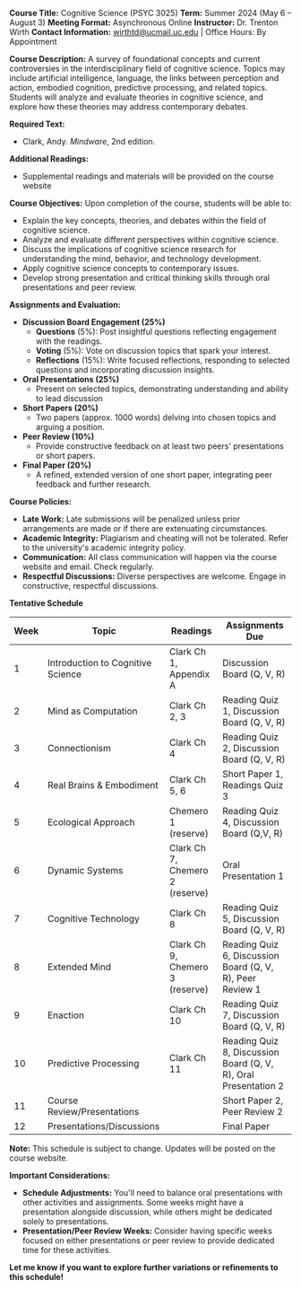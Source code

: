 **Course Title:** Cognitive Science (PSYC 3025)
**Term:** Summer 2024 (May 6 – August 3)
**Meeting Format:** Asynchronous Online 
**Instructor:** Dr. Trenton Wirth
**Contact Information:** wirthtd@ucmail.uc.edu | Office Hours: By Appointment

**Course Description:**
A survey of foundational concepts and current controversies in the interdisciplinary field of cognitive science. Topics may include artificial intelligence, language, the links between perception and action, embodied cognition, predictive processing, and related topics. Students will analyze and evaluate theories in cognitive science, and explore how these theories may address contemporary debates.

**Required Text:**
* Clark, Andy. *Mindware*, 2nd edition.

**Additional Readings:**
* Supplemental readings and materials will be provided on the course website

**Course Objectives:**
Upon completion of the course, students will be able to:

* Explain the key concepts, theories, and debates within the field of cognitive science.
* Analyze and evaluate different perspectives within cognitive science.
* Discuss the implications of cognitive science research for understanding the mind, behavior, and technology development.
* Apply cognitive science concepts to contemporary issues.
* Develop strong presentation and critical thinking skills through oral presentations and peer review.

**Assignments and Evaluation:**

* **Discussion Board Engagement (25%)**
    * **Questions** (5%): Post insightful questions reflecting engagement with the readings.
    * **Voting** (5%):  Vote on discussion topics that spark your interest.
    * **Reflections** (15%): Write focused reflections, responding to selected questions and incorporating discussion insights.
* **Oral Presentations (25%)**  
    *  Present on selected  topics, demonstrating understanding and ability to lead discussion
* **Short Papers (20%)**  
    *  Two papers (approx. 1000 words) delving into chosen topics and arguing a position. 
* **Peer Review (10%)** 
    * Provide constructive feedback on at least two peers' presentations or short papers.
* **Final Paper (20%)**  
    * A refined, extended version of one short paper, integrating peer feedback and further research.

**Course Policies:**

* **Late Work:** Late submissions will be penalized unless prior arrangements are made or if there are extenuating circumstances. 
* **Academic Integrity:** Plagiarism and cheating will not be tolerated. Refer to the university's academic integrity policy.
* **Communication:** All class communication will happen via the course website and email. Check regularly.
* **Respectful Discussions:**  Diverse perspectives are welcome.  Engage in constructive, respectful discussions.

**Tentative Schedule**

| Week | Topic                              | Readings                                              | Assignments Due                              |
|------|------------------------------------|-------------------------------------------------------|----------------------------------------------|
| 1    | Introduction to Cognitive Science  | Clark Ch 1, Appendix A                                | Discussion Board (Q, V, R)                   |
| 2    | Mind as Computation                | Clark Ch 2, 3                                         | Reading Quiz 1, Discussion Board (Q, V, R)   |
| 3    | Connectionism                      | Clark Ch 4                                            | Reading Quiz 2, Discussion Board (Q, V, R)   |
| 4    | Real Brains & Embodiment          | Clark Ch 5, 6                                         | Short Paper 1, Readings Quiz 3               |
| 5    | Ecological Approach                | Chemero 1 (reserve)                                   | Reading Quiz 4, Discussion Board (Q,V, R)    |
| 6    | Dynamic Systems                    | Clark Ch 7, Chemero 2 (reserve)                       | Oral Presentation 1                              |
| 7    | Cognitive Technology               | Clark Ch 8                                            | Reading Quiz 5, Discussion Board (Q, V, R)   |
| 8    | Extended Mind                      | Clark Ch 9, Chemero 3 (reserve)                       | Reading Quiz 6, Discussion Board (Q, V, R), Peer Review 1  |
| 9    | Enaction                           | Clark Ch 10                                           | Reading Quiz 7, Discussion Board (Q, V, R)   |
| 10   | Predictive Processing              | Clark Ch 11                                           | Reading Quiz 8, Discussion Board (Q, V, R), Oral Presentation 2   |
| 11   | Course Review/Presentations         |                                                       | Short Paper 2, Peer Review 2                                |
| 12   | Presentations/Discussions           |                                                       | Final Paper                                   |

**Note:**  This schedule is subject to change. Updates will be posted on the course website. 

**Important Considerations:**

* **Schedule Adjustments:** You'll need to balance oral presentations with other activities and assignments. Some weeks might have a presentation alongside discussion, while others might be dedicated solely to presentations.
*  **Presentation/Peer Review Weeks:** Consider having specific weeks focused on either presentations or peer review to provide dedicated time for these activities.

**Let me know if you want to explore further variations or refinements to this schedule!** 
